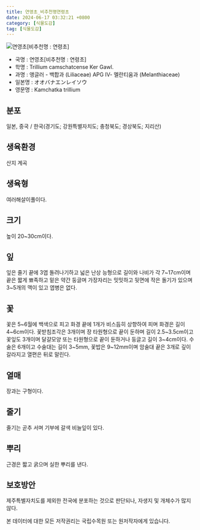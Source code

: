 ```yaml
---
title: 연영초_비추천명연령초
date: 2024-06-17 03:32:21 +0800
category: [식물도감]
tag: [식물도감]
---
```




![연영초[비추천명 : 연령초]](/fileUpload/plants/basic/Liliaceae/Trillium/15194/15194_1_th2.jpg)
- 국명 : 연영초[비추천명 : 연령초]
- 학명 : Trillium camschatcense Ker Gawl.
- 과명 : 앵글러 - 백합과 (Liliaceae) APG Ⅳ- 멜란티움과 (Melanthiaceae)
- 일본명 : オオバナエンレイソウ
- 영문명 : Kamchatka trillium


## 분포
일본, 중국 / 한국(경기도; 강원특별자치도; 충청북도; 경상북도; 지리산) 
## 생육환경
산지 계곡
## 생육형
여러해살이풀이다.
## 크기
높이 20~30cm이다.
## 잎
잎은 줄기 끝에 3엽 돌려나기하고 넓은 난상 능형으로 길이와 나비가 각 7~17cm이며 끝은 짧게 뾰족하고 밑은 약간 둥글며 가장자리는 밋밋하고 뒷면에 작은 돌기가 있으며 3~5개의 맥이 있고 엽병은 없다.
## 꽃
꽃은 5~6월에 백색으로 피고 화경 끝에 1개가 비스듬히 상향하여 피며 화경은 길이 4~6cm이다. 꽃받침조각은 3개이며 장 타원형으로 끝이 둔하며 길이 2.5~3.5cm이고 꽃잎도 3개이며 달걀모양 또는 타원형으로 끝이 둔하거나 둥글고 길이 3~4cm이다. 수술은 6개이고 수술대는 길이 3~5mm, 꽃밥은 9~12mm이며 암술대 끝은 3개로 깊이 갈라지고 열편은 뒤로 말린다. 
## 열매
장과는 구형이다.
## 줄기
줄기는 곧추 서며 기부에 갈색 비늘잎이 있다.
## 뿌리
근경은 짧고 굵으며 실한 뿌리를 낸다.
## 보호방안
제주특별자치도를 제외한 전국에 분포하는 것으로 판단되나, 자생지 및 개체수가 많지 않다.






본 데이터에 대한 모든 저작권리는 국립수목원 또는 원저작자에게 있습니다.
